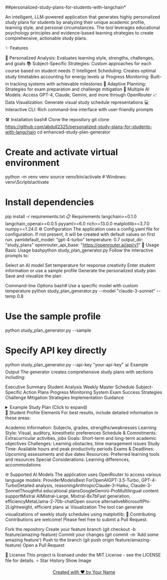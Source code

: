 ##personalized-study-plans-for-students-with-langchain*
</div>
An intelligent, LLM-powered application that generates highly personalized study plans for students by analyzing their unique academic profile, learning style, and personal circumstances. The tool leverages educational psychology principles and evidence-based learning strategies to create comprehensive, actionable study plans.

✨ Features

🧠 Personalized Analysis: Evaluates learning style, strengths, challenges, and goals
📚 Subject-Specific Strategies: Custom approaches for each course based on student needs
⏰ Intelligent Scheduling: Creates optimal study timetables accounting for energy levels
📊 Progress Monitoring: Built-in tracking systems with achievable milestones
🔄 Adaptive Planning: Strategies for exam preparation and challenge mitigation
📱 Multiple AI Models: Access GPT-4, Claude, Gemini, and more through OpenRouter
📈 Data Visualization: Generate visual study schedule representations
💻 Interactive CLI: Rich command-line interface with user-friendly prompts

🛠️ Installation
bash# Clone the repository
git clone https://github.com/abdull2325/personalized-study-plans-for-students-with-langchain
cd enhanced-study-plan-generator

# Create and activate virtual environment
python -m venv venv
source venv/bin/activate  # Windows: venv\Scripts\activate

# Install dependencies
pip install -r requirements.txt
📋 Requirements
langchain>=0.1.0
langchain_openai>=0.0.5
pyyaml>=6.0
rich>=13.0.0
matplotlib>=3.7.0
numpy>=1.24.0
⚙️ Configuration
The application uses a config.yaml file for configuration. If not present, it will be created with default values on first run.
yamldefault_model: "gpt-4-turbo"
temperature: 0.7
output_dir: "study_plans"
openrouter_api_base: "https://openrouter.ai/api/v1"
🚀 Usage
Basic Usage
bashpython study_plan_generator.py
Follow the interactive prompts to:

Select an AI model
Set temperature for response creativity
Enter student information or use a sample profile
Generate the personalized study plan
Save and visualize the plan

Command-line Options
bash# Use a specific model with custom temperature
python study_plan_generator.py --model "claude-3-sonnet" --temp 0.8

# Use the sample profile
python study_plan_generator.py --sample

# Specify API key directly
python study_plan_generator.py --api-key "your-api-key"
📊 Example Output
The generator creates comprehensive study plans with sections including:

Executive Summary
Student Analysis
Weekly Master Schedule
Subject-Specific Action Plans
Progress Monitoring System
Exam Success Strategies
Challenge Mitigation Strategies
Implementation Guidance

<details>
<summary>Example Study Plan (Click to expand)</summary>
# PERSONALIZED STUDY PLAN FOR ALEX JOHNSON

## EXECUTIVE SUMMARY

Alex is an 11th-grade student with strong analytical abilities who faces challenges with physics problem-solving and time management. This plan leverages Alex's visual-spatial learning style and programming strengths while addressing test anxiety and focus difficulties through structured schedules and specialized techniques.

## WEEKLY MASTER SCHEDULE

### Monday
- 6:00-6:45 AM: Physics concept review using visual simulations
- 3:30-5:30 PM: Basketball practice
- 6:30-7:15 PM: Calculus integration practice
- 7:30-8:15 PM: English Literature reading with annotation
- 8:30-9:00 PM: Daily review and next-day preparation

### Tuesday
...
</details>
🧠 Student Profile Elements
For best results, include detailed information in these areas:

Academic Information: Subjects, grades, strengths/weaknesses
Learning Style: Visual, auditory, kinesthetic preferences
Schedule & Commitments: Extracurricular activities, jobs
Goals: Short-term and long-term academic objectives
Challenges: Learning obstacles, time management issues
Study Time: Available hours and peak productivity periods
Exams & Deadlines: Upcoming assessments and due dates
Resources: Preferred learning tools and resources
Special Considerations: Learning differences, accommodations

🌐 Supported AI Models
The application uses OpenRouter to access various language models:
ProviderModelsBest ForOpenAIGPT-3.5-Turbo, GPT-4-TurboDetailed analysis, reasoningAnthropicClaude-3-Haiku, Claude-3-SonnetThoughtful educational plansGoogleGemini-ProMultilingual content supportMistral AIMistral-Large, Mixtral-8x7bFast generation, efficiencyMetaLlama-2-70b-chatOpen source alternativeMicrosoftPhi-2Lightweight, efficient plans
📊 Visualization
The tool can generate visualizations of weekly study schedules using matplotlib:
🤝 Contributing
Contributions are welcome! Please feel free to submit a Pull Request.

Fork the repository
Create your feature branch (git checkout -b feature/amazing-feature)
Commit your changes (git commit -m 'Add some amazing feature')
Push to the branch (git push origin feature/amazing-feature)
Open a Pull Request

📝 License
This project is licensed under the MIT License - see the LICENSE file for details.
⭐ Star History
Show Image

<p align="center">
  <a href="https://github.com/abdull2325">Created with ❤️ by Your Name</a>
</p>
